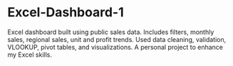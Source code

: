 # Excel-Dashboard-1
Excel dashboard built using public sales data. Includes filters, monthly sales, regional sales, unit and profit trends. Used data cleaning, validation, VLOOKUP, pivot tables, and visualizations. A personal project to enhance my Excel skills.
